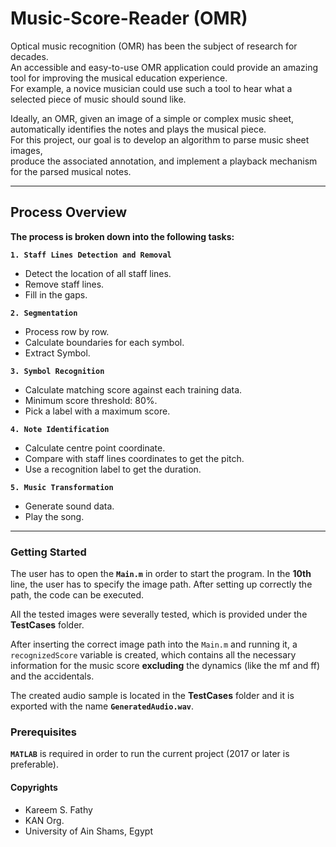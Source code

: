 # Music-Score-Reader (OMR)

Optical music recognition (OMR) has been the subject of research for decades. <br> 
An accessible and easy-to-use OMR application could provide an amazing tool for improving the musical education experience. <br>
For example, a novice musician could use such a tool to hear what a selected piece of music should sound like.

Ideally, an OMR, given an image of a simple or complex music sheet, automatically identifies the notes and plays the musical piece. <br>
For this project, our goal is to develop an algorithm to parse music sheet images, <br>
produce the associated annotation, and implement a playback mechanism for the parsed musical notes.

***
## Process Overview
<b> The process is broken down into the following tasks: </b>

**`1. Staff Lines Detection and Removal`** <br>
- Detect the location of all staff lines.
- Remove staff lines.
- Fill in the gaps.

**`2. Segmentation`** <br>
- Process row by row.
- Calculate boundaries for each symbol.
- Extract Symbol.

**`3. Symbol Recognition`** <br>
- Calculate matching score against each training data.
- Minimum score threshold: 80%.
- Pick a label with a maximum score.

**`4. Note Identification`** <br>
- Calculate centre point coordinate.
- Compare with staff lines coordinates to get the pitch.
- Use a recognition label to get the duration.
     
**`5. Music Transformation`** <br> 
- Generate sound data.
- Play the song.

***

### Getting Started
The user has to open the **`Main.m`** in order to start the program. In the **10th** line, the user has to specify the image path. After setting up correctly the path, the code can be executed.

All the tested images were severally tested, which is provided under the **TestCases** folder.

After inserting the correct image path into the `Main.m` and running it, a `recognizedScore` variable is created, which contains all the necessary information for the music score **excluding** the dynamics (like the mf and ff) and the accidentals.

The created audio sample is located in the **TestCases** folder and it is exported with the name **`GeneratedAudio.wav`**.

### Prerequisites
**`MATLAB`** is required in order to run the current project
(2017 or later is preferable).

#### Copyrights
- Kareem S. Fathy
- KAN Org.
- University of Ain Shams, Egypt
